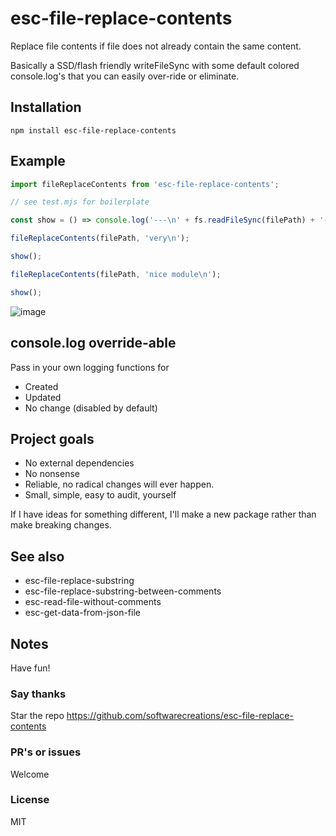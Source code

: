 # esc-file-replace-contents
Replace file contents if file does not already contain the same content.

Basically a SSD/flash friendly writeFileSync with some default colored console.log's that you can easily over-ride or eliminate.

## Installation
`npm install esc-file-replace-contents`

## Example
```JavaScript
import fileReplaceContents from 'esc-file-replace-contents';

// see test.mjs for boilerplate

const show = () => console.log('---\n' + fs.readFileSync(filePath) + '---');

fileReplaceContents(filePath, 'very\n');

show();

fileReplaceContents(filePath, 'nice module\n');

show();
```
![image](https://github.com/user-attachments/assets/fad8a1d6-a109-4617-ad61-fd99acd16eed)

## console.log override-able
Pass in your own logging functions for
* Created
* Updated
* No change (disabled by default)

## Project goals
* No external dependencies
* No nonsense
* Reliable, no radical changes will ever happen.
* Small, simple, easy to audit, yourself

If I have ideas for something different, I'll make a new package rather than make breaking changes.

## See also
* esc-file-replace-substring
* esc-file-replace-substring-between-comments
* esc-read-file-without-comments
* esc-get-data-from-json-file

## Notes
Have fun!

### Say thanks
Star the repo
https://github.com/softwarecreations/esc-file-replace-contents

### PR's or issues
Welcome

### License
MIT
